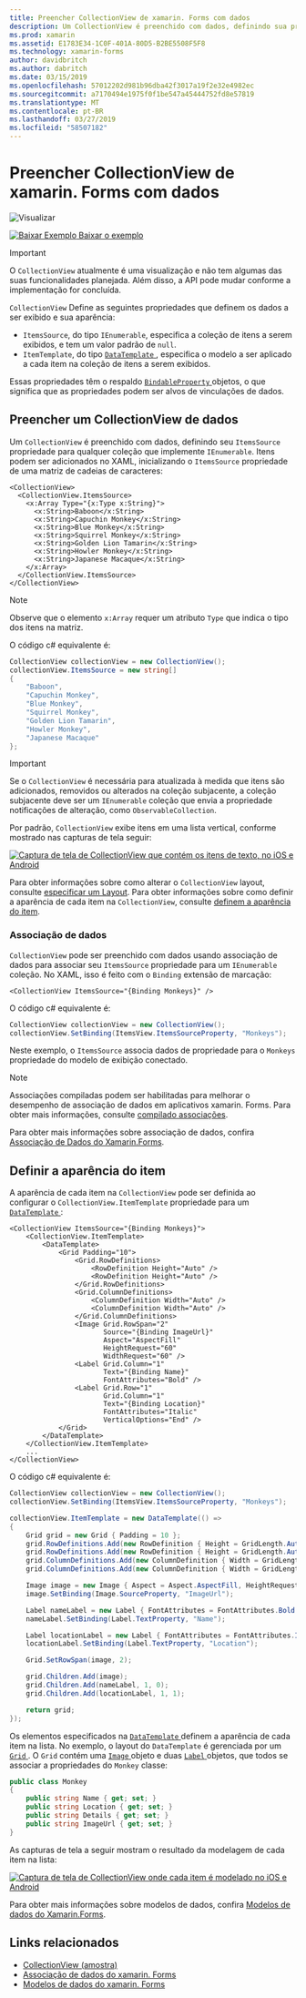 ```yaml
---
title: Preencher CollectionView de xamarin. Forms com dados
description: Um CollectionView é preenchido com dados, definindo sua propriedade ItemsSource para qualquer coleção que implemente IEnumerable.
ms.prod: xamarin
ms.assetid: E1783E34-1C0F-401A-80D5-B2BE5508F5F8
ms.technology: xamarin-forms
author: davidbritch
ms.author: dabritch
ms.date: 03/15/2019
ms.openlocfilehash: 57012202d981b96dba42f3017a19f2e32e4982ec
ms.sourcegitcommit: a7170494e1975f0f1be547a45444752fd8e57819
ms.translationtype: MT
ms.contentlocale: pt-BR
ms.lasthandoff: 03/27/2019
ms.locfileid: "58507182"
---
```

# <a name="populate-xamarinforms-collectionview-with-data"></a>Preencher CollectionView de xamarin. Forms com dados

![Visualizar](~/media/shared/preview.png)

[![Baixar Exemplo](~/media/shared/download.png) Baixar o exemplo](https://github.com/xamarin/xamarin-forms-samples/tree/forms40/UserInterface/CollectionViewDemos/)

> [!IMPORTANT]
> O `CollectionView` atualmente é uma visualização e não tem algumas das suas funcionalidades planejada. Além disso, a API pode mudar conforme a implementação for concluída.

`CollectionView` Define as seguintes propriedades que definem os dados a ser exibido e sua aparência:

- `ItemsSource`, do tipo `IEnumerable`, especifica a coleção de itens a serem exibidos, e tem um valor padrão de `null`.
- `ItemTemplate`, do tipo [ `DataTemplate` ](xref:Xamarin.Forms.DataTemplate), especifica o modelo a ser aplicado a cada item na coleção de itens a serem exibidos.

Essas propriedades têm o respaldo [ `BindableProperty` ](xref:Xamarin.Forms.BindableProperty) objetos, o que significa que as propriedades podem ser alvos de vinculações de dados.

## <a name="populate-a-collectionview-with-data"></a>Preencher um CollectionView de dados

Um `CollectionView` é preenchido com dados, definindo seu `ItemsSource` propriedade para qualquer coleção que implemente `IEnumerable`. Itens podem ser adicionados no XAML, inicializando o `ItemsSource` propriedade de uma matriz de cadeias de caracteres:

```xaml
<CollectionView>
  <CollectionView.ItemsSource>
    <x:Array Type="{x:Type x:String}">
      <x:String>Baboon</x:String>
      <x:String>Capuchin Monkey</x:String>
      <x:String>Blue Monkey</x:String>
      <x:String>Squirrel Monkey</x:String>
      <x:String>Golden Lion Tamarin</x:String>
      <x:String>Howler Monkey</x:String>
      <x:String>Japanese Macaque</x:String>
    </x:Array>
  </CollectionView.ItemsSource>
</CollectionView>
```

> [!NOTE]
> Observe que o elemento `x:Array` requer um atributo `Type` que indica o tipo dos itens na matriz.

O código c# equivalente é:

```csharp
CollectionView collectionView = new CollectionView();
collectionView.ItemsSource = new string[]
{
    "Baboon",
    "Capuchin Monkey",
    "Blue Monkey",
    "Squirrel Monkey",
    "Golden Lion Tamarin",
    "Howler Monkey",
    "Japanese Macaque"
};
```

> [!IMPORTANT]
> Se o `CollectionView` é necessária para atualizada à medida que itens são adicionados, removidos ou alterados na coleção subjacente, a coleção subjacente deve ser um `IEnumerable` coleção que envia a propriedade notificações de alteração, como `ObservableCollection`.

Por padrão, `CollectionView` exibe itens em uma lista vertical, conforme mostrado nas capturas de tela seguir:

[![Captura de tela de CollectionView que contém os itens de texto, no iOS e Android](populate-data-images/text.png "itens de texto em um CollectionView")](populate-data-images/text-large.png#lightbox "itens de texto em um CollectionView")

Para obter informações sobre como alterar o `CollectionView` layout, consulte [especificar um Layout](layout.md). Para obter informações sobre como definir a aparência de cada item na `CollectionView`, consulte [definem a aparência do item](#define-item-appearance).

### <a name="data-binding"></a>Associação de dados

`CollectionView` pode ser preenchido com dados usando associação de dados para associar seu `ItemsSource` propriedade para um `IEnumerable` coleção. No XAML, isso é feito com o `Binding` extensão de marcação:

```xaml
<CollectionView ItemsSource="{Binding Monkeys}" />
```

O código c# equivalente é:

```csharp
CollectionView collectionView = new CollectionView();
collectionView.SetBinding(ItemsView.ItemsSourceProperty, "Monkeys");
```

Neste exemplo, o `ItemsSource` associa dados de propriedade para o `Monkeys` propriedade do modelo de exibição conectado.

> [!NOTE]
> Associações compiladas podem ser habilitadas para melhorar o desempenho de associação de dados em aplicativos xamarin. Forms. Para obter mais informações, consulte [compilado associações](~/xamarin-forms/app-fundamentals/data-binding/compiled-bindings.md).

Para obter mais informações sobre associação de dados, confira [Associação de Dados do Xamarin.Forms](~/xamarin-forms/app-fundamentals/data-binding/index.md).

## <a name="define-item-appearance"></a>Definir a aparência do item

A aparência de cada item na `CollectionView` pode ser definida ao configurar o `CollectionView.ItemTemplate` propriedade para um [ `DataTemplate` ](xref:Xamarin.Forms.DataTemplate):

```xaml
<CollectionView ItemsSource="{Binding Monkeys}">
    <CollectionView.ItemTemplate>
        <DataTemplate>
            <Grid Padding="10">
                <Grid.RowDefinitions>
                    <RowDefinition Height="Auto" />
                    <RowDefinition Height="Auto" />
                </Grid.RowDefinitions>
                <Grid.ColumnDefinitions>
                    <ColumnDefinition Width="Auto" />
                    <ColumnDefinition Width="Auto" />
                </Grid.ColumnDefinitions>
                <Image Grid.RowSpan="2"
                       Source="{Binding ImageUrl}"
                       Aspect="AspectFill"
                       HeightRequest="60"
                       WidthRequest="60" />
                <Label Grid.Column="1"
                       Text="{Binding Name}"
                       FontAttributes="Bold" />
                <Label Grid.Row="1"
                       Grid.Column="1"
                       Text="{Binding Location}"
                       FontAttributes="Italic"
                       VerticalOptions="End" />
            </Grid>
        </DataTemplate>
    </CollectionView.ItemTemplate>
    ...
</CollectionView>
```

O código c# equivalente é:

```csharp
CollectionView collectionView = new CollectionView();
collectionView.SetBinding(ItemsView.ItemsSourceProperty, "Monkeys");

collectionView.ItemTemplate = new DataTemplate(() =>
{
    Grid grid = new Grid { Padding = 10 };
    grid.RowDefinitions.Add(new RowDefinition { Height = GridLength.Auto });
    grid.RowDefinitions.Add(new RowDefinition { Height = GridLength.Auto });
    grid.ColumnDefinitions.Add(new ColumnDefinition { Width = GridLength.Auto });
    grid.ColumnDefinitions.Add(new ColumnDefinition { Width = GridLength.Auto });

    Image image = new Image { Aspect = Aspect.AspectFill, HeightRequest = 60, WidthRequest = 60 };
    image.SetBinding(Image.SourceProperty, "ImageUrl");

    Label nameLabel = new Label { FontAttributes = FontAttributes.Bold };
    nameLabel.SetBinding(Label.TextProperty, "Name");

    Label locationLabel = new Label { FontAttributes = FontAttributes.Italic, VerticalOptions = LayoutOptions.End };
    locationLabel.SetBinding(Label.TextProperty, "Location");

    Grid.SetRowSpan(image, 2);

    grid.Children.Add(image);
    grid.Children.Add(nameLabel, 1, 0);
    grid.Children.Add(locationLabel, 1, 1);

    return grid;
});
```

Os elementos especificados na [ `DataTemplate` ](xref:Xamarin.Forms.DataTemplate) definem a aparência de cada item na lista. No exemplo, o layout do `DataTemplate` é gerenciada por um [ `Grid` ](xref:Xamarin.Forms.Grid). O `Grid` contém uma [ `Image` ](xref:Xamarin.Forms.Image) objeto e duas [ `Label` ](xref:Xamarin.Forms.Label) objetos, que todos se associar a propriedades do `Monkey` classe:

```csharp
public class Monkey
{
    public string Name { get; set; }
    public string Location { get; set; }
    public string Details { get; set; }
    public string ImageUrl { get; set; }
}
```

As capturas de tela a seguir mostram o resultado da modelagem de cada item na lista:

[![Captura de tela de CollectionView onde cada item é modelado no iOS e Android](populate-data-images/datatemplate.png "itens de modelo em um CollectionView")](populate-data-images/datatemplate-large.png#lightbox "itens de modelo em um CollectionView")

Para obter mais informações sobre modelos de dados, confira [Modelos de dados do Xamarin.Forms](~/xamarin-forms/app-fundamentals/templates/data-templates/index.md).

## <a name="related-links"></a>Links relacionados

- [CollectionView (amostra)](https://github.com/xamarin/xamarin-forms-samples/tree/forms40/UserInterface/CollectionViewDemos/)
- [Associação de dados do xamarin. Forms](~/xamarin-forms/app-fundamentals/data-binding/index.md)
- [Modelos de dados do xamarin. Forms](~/xamarin-forms/app-fundamentals/templates/data-templates/index.md)
